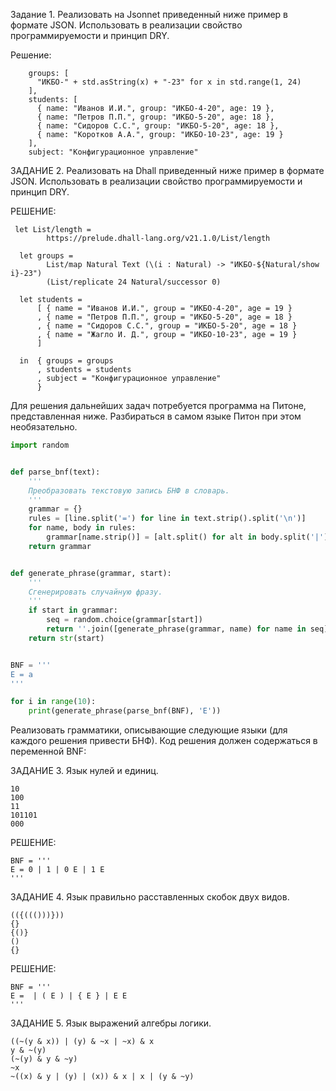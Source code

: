 Задание 1. Реализовать на Jsonnet приведенный ниже пример в формате JSON. Использовать в реализации свойство программируемости и принцип DRY.

Решение:
```
    groups: [
      "ИКБО-" + std.asString(x) + "-23" for x in std.range(1, 24)
    ],
    students: [
      { name: "Иванов И.И.", group: "ИКБО-4-20", age: 19 },
      { name: "Петров П.П.", group: "ИКБО-5-20", age: 18 },
      { name: "Сидоров С.С.", group: "ИКБО-5-20", age: 18 },
      { name: "Коротков А.А.", group: "ИКБО-10-23", age: 19 }
    ],
    subject: "Конфигурационное управление"
 ```


ЗАДАНИЕ 2. Реализовать на Dhall приведенный ниже пример в формате JSON. Использовать в реализации свойство программируемости и принцип DRY.

РЕШЕНИЕ:
```
 let List/length =
        https://prelude.dhall-lang.org/v21.1.0/List/length

  let groups =
        List/map Natural Text (\(i : Natural) -> "ИКБО-${Natural/show i}-23")
        (List/replicate 24 Natural/successor 0)
  
  let students =
      [ { name = "Иванов И.И.", group = "ИКБО-4-20", age = 19 }
      , { name = "Петров П.П.", group = "ИКБО-5-20", age = 18 }
      , { name = "Сидоров С.С.", group = "ИКБО-5-20", age = 18 }
      , { name = "Жагло И. Д.", group = "ИКБО-10-23", age = 19 }
      ]
  
  in  { groups = groups
      , students = students
      , subject = "Конфигурационное управление"
      }
```


Для решения дальнейших задач потребуется программа на Питоне, представленная ниже. Разбираться в самом языке Питон при этом необязательно.

```python
import random


def parse_bnf(text):
    '''
    Преобразовать текстовую запись БНФ в словарь.
    '''
    grammar = {}
    rules = [line.split('=') for line in text.strip().split('\n')]
    for name, body in rules:
        grammar[name.strip()] = [alt.split() for alt in body.split('|')]
    return grammar


def generate_phrase(grammar, start):
    '''
    Сгенерировать случайную фразу.
    '''
    if start in grammar:
        seq = random.choice(grammar[start])
        return ''.join([generate_phrase(grammar, name) for name in seq])
    return str(start)


BNF = '''
E = a
'''

for i in range(10):
    print(generate_phrase(parse_bnf(BNF), 'E'))
``` 

Реализовать грамматики, описывающие следующие языки (для каждого решения привести БНФ). Код решения должен содержаться в переменной BNF:

ЗАДАНИЕ 3. Язык нулей и единиц.
~~~
10
100
11
101101
000
~~~
РЕШЕНИЕ:
  ~~~
  BNF = '''
  E = 0 | 1 | 0 E | 1 E
  '''
  ~~~


ЗАДАНИЕ 4. Язык правильно расставленных скобок двух видов.
~~~
(({((()))}))
{}
{()}
()
{}
~~~
РЕШЕНИЕ:
  ~~~
  BNF = '''
  E =  | ( E ) | { E } | E E
  '''
  ~~~

ЗАДАНИЕ 5. Язык выражений алгебры логики.
```
((~(y & x)) | (y) & ~x | ~x) & x
y & ~(y)
(~(y) & y & ~y)
~x
~((x) & y | (y) | (x)) & x | x | (y & ~y)
```
  
